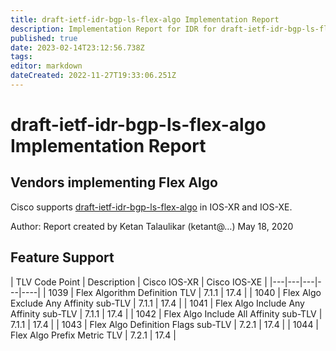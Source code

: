 ```yaml
---
title: draft-ietf-idr-bgp-ls-flex-algo Implementation Report 
description: Implementation Report for IDR for draft-ietf-idr-bgp-ls-flex-algo
published: true
date: 2023-02-14T23:12:56.738Z
tags: 
editor: markdown
dateCreated: 2022-11-27T19:33:06.251Z
---
```


# draft-ietf-idr-bgp-ls-flex-algo Implementation Report 


## Vendors implementing Flex Algo
Cisco supports [draft-ietf-idr-bgp-ls-flex-algo](https://datatracker.ietf.org/doc/draft-ietf-idr-bgp-ls-flex-algo/) in IOS-XR and IOS-XE. 

Author: Report created by Ketan Talaulikar (ketant@…) May 18, 2020

## Feature Support 

| TLV Code Point | Description  | 	Cisco IOS-XR | 	Cisco IOS-XE |
|---|---|---|---|----|
| 1039 | Flex Algorithm Definition TLV          | 7.1.1 | 17.4  | 
| 1040 | Flex Algo Exclude Any Affinity sub-TLV | 7.1.1 | 17.4  |
| 1041 | Flex Algo Include Any Affinity sub-TLV |	7.1.1	| 17.4  |
| 1042 | Flex Algo Include All Affinity sub-TLV	| 7.1.1	| 17.4  |
| 1043 | Flex Algo Definition Flags sub-TLV	    | 7.2.1 |	17.4  |
| 1044 | Flex Algo Prefix Metric TLV	          | 7.2.1 |	17.4  |
